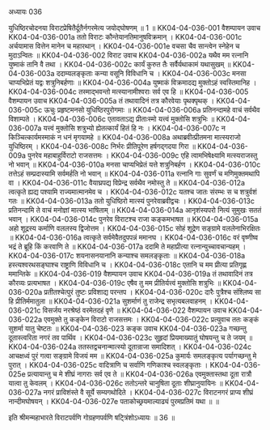 अध्यायः 036

युधिष्ठिरचोदनया विराटप्रेषितैर्दूतैर्नगरमेत्य जयोद्घोषणम् ॥ 1 ॥
KK04-04-036-001	वैशम्पायन उवाच 
KK04-04-036-001a	ततो विराटः कौन्तेयानतिमानुषविक्रमान् ।
KK04-04-036-001c	अर्चयामास वित्तेन मानेन च महारथान् ।
KK04-04-036-001e	वचसा चैव सान्त्वेन स्नेहेन च मुदाऽन्वितः ॥ 
KK04-04-036-002	विराट उवाच 
KK04-04-036-002a	यथैव मम रत्नानि युष्माकं तानि वै तथा ।
KK04-04-036-002c	कार्यं कुरुत तैः सर्वैर्यथाकामं यथासुखम् ॥
KK04-04-036-003a	ददाम्यलङ्कृताः कन्या वसूनि विविधानि च ।
KK04-04-036-003c	मनसा चाप्यभिप्रेतं यद्वः शत्रुनिबर्हणाः ॥ 
KK04-04-036-004a	युष्माकं विक्रमादद्य मुक्तोऽहं स्वस्तिमानिह ।
KK04-04-036-004c	तस्माद्भवन्तो मत्स्यानामीश्वराः सर्व एव हि ॥ 
KK04-04-036-005	वैशम्पायन उवाच 
KK04-04-036-005a	तं तथावादिनं तत्र कौरवेयाः पृथक्पृथक् ।
KK04-04-036-005c	ऊचुः प्रहृष्टमनसो युधिष्ठिरपुरोगमाः ॥ 
KK04-04-036-006a	प्रतिनन्दामहे वाचं सर्वथैव विशाम्पते ।
KK04-04-036-006c	एतावताऽद्य प्रीताःस्मो यत्त्वं मुक्तोसि शत्रुभिः ॥
KK04-04-036-007a	यत्त्वं मुक्तोसि शत्रुभ्यो ह्येतत्कार्यं हितं हि नः ।
KK04-04-036-007c	न किञ्चित्कार्यमस्माकं न धनं मृगयामहे ॥ 
KK04-04-036-008a	अथाब्रवीत्प्रीतमना मात्स्यराजो युधिष्ठिरम् ।
KK04-04-036-008c	निर्भरः प्रीतिपूरेण हर्षगद्गदया गिरा ॥ 
KK04-04-036-009a	पुनरेव महाबाहुर्विराटो राजसत्तमः ।
KK04-04-036-009c	एहि त्वामभिषेक्ष्यामि मत्स्यराजस्तु नो भवान् ॥ 
KK04-04-036-010a	मनसा चाप्यभिप्रेतं यत्ते शत्रुनिबर्हण ।
KK04-04-036-010c	तत्तेऽहं सम्प्रदास्यामि सर्वमर्हति नो भवान् ॥ 
KK04-04-036-011a	रत्नानि गाः सुवर्णं च मणिमुक्तमथापि वा ।
KK04-04-036-011c	वैयाघ्रपद्य विप्रेन्द्र सर्वथैव नमोस्तु ते ॥ 
KK04-04-036-012a	त्वत्कृते ह्यद्य पश्यामि राज्यमात्मानमेव च ।
KK04-04-036-012c	यतश्च जातः संरम्भः स च शत्रुर्वशं गतः ॥ 
KK04-04-036-013a	ततो युधिष्ठिरो मात्स्यं पुनरेवाब्रवीद्वचः ।
KK04-04-036-013c	प्रतिनन्दामि ते वाचं मनोज्ञां मात्स्य भाषिताम् ॥ 
KK04-04-036-014a	आनृशंस्यपरो नित्यं सुमुखः सततं भवान् ।
KK04-04-036-014c	पुनरेव विराटश्च राजा कङ्कमभाषत ॥ 
KK04-04-036-015a	अहो शूद्रस्य कर्माणि वललस्य द्विजोत्तम ।
KK04-04-036-015c	सोहं शूद्रेण सङ्ग्रामे वललेनाभिरक्षितः ॥
KK04-04-036-016a	त्वत्कृते सर्वमेवैतदुपपन्नं ममानघ ।
KK04-04-036-016c	वरं वृष्णीष्व भद्रं ते ब्रूहि किं करवाणि ते ॥ 
KK04-04-036-017a	ददामि ते महाप्रीत्या रत्नान्युच्चावचान्यहम् ।
KK04-04-036-017c	शयनासनयानानि कन्याश्च समलङ्कृताः ॥ 
KK04-04-036-018a	हस्त्यश्वरथसङ्घाश्च राष्ट्राणि विविधानि च ।
KK04-04-036-018c	एतानि च मम प्रीत्या प्रतिगृह्ण ममान्तिके ॥ 
KK04-04-036-019	वैशम्पायन उवाच 
KK04-04-036-019a	तं तथावादिनं तत्र कौरव्यः प्रत्यभाषत ।
KK04-04-036-019c	एषैव तु मम प्रीतिर्यत्त्वं मुक्तोसि शत्रुभिः ॥ 
KK04-04-036-020a	प्रतीतश्चेत्पुरं तुष्टः प्रविशाद्य परन्तप ।
KK04-04-036-020c	दारैः पुत्रैश्च संश्लिष्य सा हि प्रीतिर्ममातुला ॥ 
KK04-04-036-021a	सुशर्माणं तु राजेन्द्र सभृत्यबलवाहनम् ।
KK04-04-036-021c	विसर्जय नरश्रेष्ठं वरमेतदहं वृणे ॥ 
KK04-04-036-022	वैशम्पायन उवाच 
KK04-04-036-022a	एवमुक्ते तु कङ्केन विराटो राजसत्तमः ।
KK04-04-036-022c	प्रत्युवाच ततः कङ्कं सुशर्मा यातु चेष्टतः ॥ 
KK04-04-036-023	कङ्क उवाच 
KK04-04-036-023a	गच्छन्तु दूतास्त्वरिता नगरं तव पार्थिव ।
KK04-04-036-023c	सुहृदां प्रियमाख्यातुं घोषयन्तु च ते जयम् ॥ 
KK04-04-036-024a	ततस्तद्वचनान्मात्स्यो दूतान्राजा समादिशत् ।
KK04-04-036-024c	आचक्षध्वं पुरं गत्वा सङ्ग्रामे विजयं मम ॥ 
KK04-04-036-025a	कुमार्यः समलङ्कृत्य पर्यागच्छन्तु मे पुरात् ।
KK04-04-036-025c	वादित्राणि च सर्वाणि गणिकाश्च स्वलङ्कृताः ।
KK04-04-036-025e	प्रत्यायान्तु च मे शीघ्रं नागराः सर्व एव ते ॥
KK04-04-036-026a	एवमुक्तास्तथा दूता रात्रौ यात्वा तु केवलम् ।
KK04-04-036-026c	ततोऽन्तरे चानुषिता दूताः शीघ्रानुयायिनः ॥ 
KK04-04-036-027a	नगरं प्राविशंस्ते वै सूर्ये सम्यगथोदिते ।
KK04-04-036-027c	विराटनगरं प्राप्य शीघ्रं नान्दीमघोषयन् ।
KK04-04-036-027e	पताकोच्छ्रयमाल्याढ्यं पुरमप्रतिमं यथा ॥ ॥

इति श्रीमन्महाभारते विराटपर्वणि गोग्रहणपर्वणि षट्त्रिंशोऽध्यायः ॥ 36 ॥
